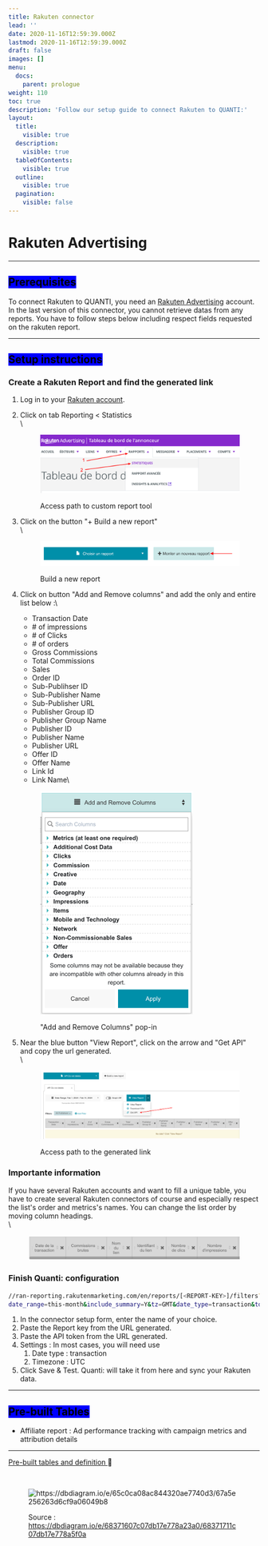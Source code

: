 ```yaml
---
title: Rakuten connector
lead: ''
date: 2020-11-16T12:59:39.000Z
lastmod: 2020-11-16T12:59:39.000Z
draft: false
images: []
menu:
  docs:
    parent: prologue
weight: 110
toc: true
description: 'Follow our setup guide to connect Rakuten to QUANTI:'
layout:
  title:
    visible: true
  description:
    visible: true
  tableOfContents:
    visible: true
  outline:
    visible: true
  pagination:
    visible: false
---
```


# Rakuten Advertising

***

## <mark style="background-color:blue;">Prerequisites</mark>

To connect Rakuten to QUANTI, you need an [Rakuten Advertising](https://rakutenadvertising.com/fr-fr/?utm_source=quanti.io\&utm_medium=partnership) account. In the last version of this connector, you cannot retrieve datas from any reports. You have to follow steps below including respect fields requested on the rakuten report.

***

## <mark style="background-color:blue;">Setup instructions</mark>

### Create a Rakuten Report and find the generated link

1. Log in to your [Rakuten account](https://auth.rakutenmarketing.com/auth/realms/rakuten-advertising/protocol/openid-connect/auth?client_id=security-admin-console\&redirect_uri=https%3A%2F%2Fauth.rakutenmarketing.com%2Fauth%2Fadmin%2Frakuten-advertising%2Fconsole%2F\&state=0bfc7308-d6d6-411a-a3a2-c858f86852ac\&response_mode=fragment\&response_type=code\&scope=openid\&nonce=37498c3d-5f4c-4dbd-826f-da13d0cb7827\&code_challenge=isEfEnMMx8QHWhWZptlAkdHIxfB3UrcJcjFMuWFf07o\&code_challenge_method=S256).
2.  Click on tab Reporting < Statistics\
    \


    <figure><img src="../../content/en/docs/prologue/rakuten/rakuten1.png" alt="Access path to custom report tool"><figcaption><p>Access path to custom report tool</p></figcaption></figure>


3.  Click on the button "+ Build a new report"\
    \


    <figure><img src="../../content/en/docs/prologue/rakuten/rakuten2.png" alt="Build a new report" width="563"><figcaption><p>Build a new report</p></figcaption></figure>


4.  Click on button "Add and Remove columns" and add the only and entire list below :\


    * Transaction Date
    * \# of impressions
    * \# of Clicks
    * \# of orders
    * Gross Commissions
    * Total Commissions
    * Sales
    * Order ID
    * Sub-Publihser ID
    * Sub-Publisher Name
    * Sub-Publisher URL
    * Publisher Group ID
    * Publisher Group Name
    * Publisher ID
    * Publisher Name
    * Publisher URL
    * Offer ID
    * Offer Name
    * Link Id
    * Link Name\


    <figure><img src="../../content/en/docs/prologue/rakuten/rakuten3.png" alt="&#x22;Add and Remove Columns&#x22; pop-in" width="306"><figcaption><p>"Add and Remove Columns" pop-in</p></figcaption></figure>


5.  Near the blue button "View Report", click on the arrow and "Get API" and copy the url generated.\
    \


    <figure><img src="../../content/en/docs/prologue/rakuten/rakuten4.png" alt="Access path to the generated link"><figcaption><p>Access path to the generated link</p></figcaption></figure>



### Importante information

If you have several Rakuten accounts and want to fill a unique table, you have to create several Rakuten connectors of course and especially respect the list's order and metrics's names. You can change the list order by moving column headings.\
\


<figure><img src="../../content/en/docs/prologue/rakuten/rakuten5.png" alt="" width="563"><figcaption></figcaption></figure>

### Finish Quanti: configuration

```bash
//ran-reporting.rakutenmarketing.com/en/reports/[<REPORT-KEY>]/filters?
date_range=this-month&include_summary=Y&tz=GMT&date_type=transaction&token=[<API-TOKEN>]
```

1. In the connector setup form, enter the name of your choice.
2. Paste the Report key from the URL generated.
3. Paste the API token from the URL generated.
4. Settings : In most cases, you will need use&#x20;
   1. Date type : transaction
   2. Timezone : UTC
5. Click Save & Test. Quanti: will take it from here and sync your Rakuten data.

***

## <mark style="background-color:blue;">Pre-built Tables</mark>

* Affiliate report : Ad performance tracking with campaign metrics and attribution details

***

[Pre-built tables and definition ](https://dbdiagram.io/e/68371607c07db17e778a23a0/68371711c07db17e778a5f0a):link:[ ](https://dbdiagram.io/e/65c0ca08ac844320ae7740d3/67a5e256263d6cf9a06049b8)

<figure><img src="https://dbdiagram.io/e/65c0ca08ac844320ae7740d3/67a5e256263d6cf9a06049b8" alt=""><figcaption></figcaption></figure>

<figure><img src="../../.gitbook/assets/Capture d’écran 2025-02-07 à 11.45.23.png" alt="https://dbdiagram.io/e/65c0ca08ac844320ae7740d3/67a5e256263d6cf9a06049b8"><figcaption><p>Source : <a href="https://dbdiagram.io/e/68371607c07db17e778a23a0/68371711c07db17e778a5f0a">https://dbdiagram.io/e/68371607c07db17e778a23a0/68371711c07db17e778a5f0a</a></p></figcaption></figure>
